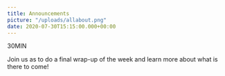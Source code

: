 ```yaml
---
title: Announcements
picture: "/uploads/allabout.png"
date: 2020-07-30T15:15:00.000+00:00
---
```


30MIN

Join us as to do a final wrap-up of the week and learn more about what is there to come!
